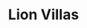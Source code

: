 ---
title: Lion Villas
phone: (888) 319-5479
website: http://www.lionvillas.com/
management: 
location: "San Jose"
tags: []
---